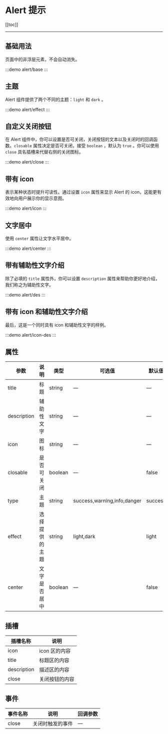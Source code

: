 # Alert 提示

[[toc]]

---

## 基础用法

页面中的非浮层元素，不会自动消失。

:::demo
alert/base
:::

## 主题

Alert 组件提供了两个不同的主题：`light` 和 `dark` 。

:::demo
alert/effect
:::

## 自定义关闭按钮

在 Alert 组件中，你可以设置是否可关闭，关闭按钮的文本以及关闭时的回调函数。`closable` 属性决定是否可关闭，接受 `boolean` ，默认为 `true` 。你可以使用 `close` 具名插槽来代替右侧的关闭图标。

:::demo
alert/close
:::

## 带有 icon

表示某种状态时提升可读性。通过设置 `icon` 属性来显示 Alert 的 icon，这能更有效地向用户展示你的显示意图。

:::demo
alert/icon
:::

## 文字居中

使用 `center` 属性让文字水平居中。

:::demo
alert/center
:::

## 带有辅助性文字介绍

除了必填的 `title` 属性外，你可以设置 `description` 属性来帮助你更好地介绍，我们称之为辅助性文字。

:::demo
alert/des
:::

## 带有 icon 和辅助性文字介绍

最后，这是一个同时具有 icon 和辅助性文字的样例。

:::demo
alert/icon-des
:::

## 属性

| 参数        | 说明           | 类型    | 可选值                      | 默认值  |
| ----------- | -------------- | ------- | --------------------------- | ------- |
| title       | 标题           | string  | —                           | —       |
| description | 辅助性文字     | string  | —                           | —       |
| icon        | 图标           | string  | —                           | —       |
| closable    | 是否可关闭     | boolean | —                           | false   |
| type        | 主题           | string  | success,warning,info,danger | success |
| effect      | 选择提供的主题 | string  | light,dark                  | light   |
| center      | 文字是否居中   | boolean | —                           | false   |

## 插槽

| 插槽名称    | 说明           |
| ----------- | -------------- |
| icon        | icon 区的内容  |
| title       | 标题区的内容   |
| description | 描述区的内容   |
| close       | 关闭按钮的内容 |

## 事件

| 事件名称 | 说明             | 回调参数 |
| -------- | ---------------- | -------- |
| close    | 关闭时触发的事件 | —        |
